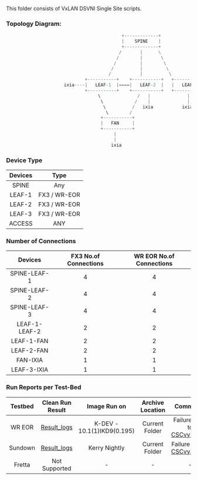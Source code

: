 This folder consists of VxLAN DSVNI Single Site scripts.


### **Topology Diagram:**

```python
                                            +-------------+
                                            |    SPINE    |
                                            +-------------+
                                           /       |      \
                                          /        |       \
                                         /         |        \
                                        /          |         \
                                       /           |          \
                              +-----------+    +-----------+   +-----------+
                      ixia----|   LEAF-1  |====|   LEAF-2  |   |   LEAF-3  |
                              +-----------+    +-----------+   +-----------+
                                   \              /   |              |
                                    \            /    |              |
                                     \          /   ixia           ixia
                                      \        /                           
                                    +-----------+     
                                    |   FAN     |     
                                    +-----------+     
                                         |
                                         |
                                        ixia
```

### **Device Type**

| Devices     | Type|
|:-------------:|:-------------:|
| SPINE | Any |
| LEAF-1 | FX3 / WR-EOR |
| LEAF-2 | FX3 / WR-EOR |
| LEAF-3 | FX3 / WR-EOR |
| ACCESS | ANY |

### **Number of Connections**

| Devices     | FX3 No.of Connections | WR EOR No.of Connections|
|:-------------:|:-------------:|:-------------:|
| SPINE-LEAF-1  |  4 | 4 |
| SPINE-LEAF-2  |  4 | 4 |
| SPINE-LEAF-3  |  4 | 4 |
| LEAF-1-LEAF-2 | 2 | 2 |
| LEAF-1-FAN | 2 | 2 |
| LEAF-2-FAN | 2 | 2 |
| FAN-IXIA  |  1 | 1 |
| LEAF-3-IXIA  |  1 | 1 |

### **Run Reports per Test-Bed**

| Testbed     | Clean Run Result    | Image Run on | Archive Location | Comments |
|:-------------:|:-------------:|:-----:|:-----:|:-----:|
| WR EOR | [Result_logs](https://earms-trade.cisco.com/tradeui/logs/details?archive=/auto/dc3-india/jdasgupt_grp/pyats_jdGrp_vxlan_automation_base/users/havadhut/archive/21-05/VxLAN_DSVNI_JobFile.2021May11_12:03:15.442183.zip&atstype=ATS) | K-DEV - 10.1(1)IKD9(0.195) | Current Folder | Failures due to [CSCvy30601](https://cdetsng.cisco.com/summary/#/defect/CSCvy30601) |
|Sundown| [Result_logs](https://earms-trade.cisco.com/tradeui/logs/details?archive=/auto/dc3-india/jdasgupt_grp/pyats_jdGrp_vxlan_automation_base/users/pkanduri/archive/21-05/VxLAN_DSVNI_JobFile.2021May19_10:30:38.023257.zip&atstype=ATS) | Kerry Nightly | Current Folder | Failure due to [CSCvy37494](https://cdetsng.cisco.com/summary/#/defect/CSCvy37494) |
|Fretta| Not Supported | - | - | - |
